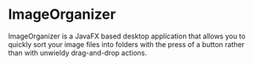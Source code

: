 # ImageOrganizer

ImageOrganizer is a JavaFX based desktop application that allows you to quickly sort your image files into folders 
with the press of a button rather than with unwieldy drag-and-drop actions.